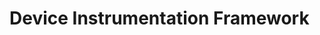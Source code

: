 # Device Instrumentation Framework

<!--
* Platforms
    * Emulator for Android
    * Real device for iOS
    * Device preparation
* Device instrumentation
    * XCUITest (iOS) and UiAutomator2 (Android)
    * Appium as common interface over the two
        * Setup problems on iOS
    * Custom platform-specific interfaces
* Traffic collection
    * mitmproxy
    * Certification pinning bypasses
    * Background noise filtering
* Dataset
    * App selection
    * App acquisition
-->
